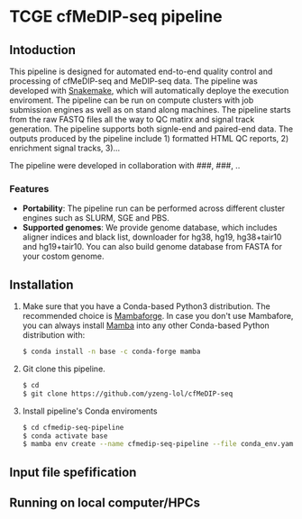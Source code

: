 # TCGE cfMeDIP-seq pipeline

## Intoduction

This pipeline is designed for automated end-to-end quality control and processing of cfMeDIP-seq and MeDIP-seq data. The pipeline was developed with [Snakemake](https://snakemake.readthedocs.io/en/stable/index.html), which will automatically deploye the execution enviroment. The pipeline can be run on compute clusters with job submission engines as well as on stand along machines. The pipeline starts from the raw FASTQ files all the way to QC matirx and signal track generation. The pipeline supports both signle-end and paired-end data. The outputs produced by the pipeline include 1) formatted HTML QC reports, 2) enrichment signal tracks, 3)...

The pipeline were developed in collaboration with ###, ###, ..

### Features

- **Portability**: The pipeline run can be performed across different cluster engines such as SLURM, SGE and PBS.
- **Supported genomes**: We provide genome database, which includes aligner indices and black list, downloader for hg38, hg19, hg38+tair10 and hg19+tair10. You can also build genome database from FASTA for your costom genome.


## Installation

1) Make sure that you have a Conda-based Python3 distribution. The recommended choice is [Mambaforge](https://github.com/conda-forge/miniforge#mambaforge). In case you don't use Mambafore, you can always install [Mamba](https://github.com/mamba-org/mamba) into any other Conda-based Python distribution with:
	```bash
	$ conda install -n base -c conda-forge mamba
	```

2) Git clone this pipeline.
	```bash
	$ cd
	$ git clone https://github.com/yzeng-lol/cfMeDIP-seq

3) Install pipeline's Conda enviroments
	```bash
	$ cd cfmedip-seq-pipeline
	$ conda activate base
	$ mamba env create --name cfmedip-seq-pipeline --file conda_env.yaml
	```

## Input file spefification


## Running on local computer/HPCs




